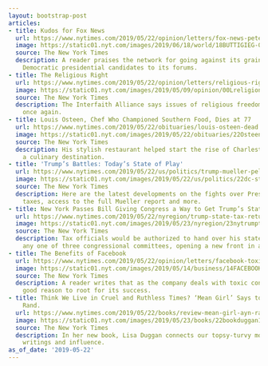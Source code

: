 ```yaml
---
layout: bootstrap-post
articles:
- title: Kudos for Fox News
  url: https://www.nytimes.com/2019/05/22/opinion/letters/fox-news-pete-buttigieg-trump.html
  image: https://static01.nyt.com/images/2019/06/18/world/18BUTTIGIEG-02/18BUTTIGIEG-02-facebookJumbo.jpg
  source: The New York Times
  description: A reader praises the network for going against its grain by inviting
    Democratic presidential candidates to its forums.
- title: The Religious Right
  url: https://www.nytimes.com/2019/05/22/opinion/letters/religious-right.html
  image: https://static01.nyt.com/images/2019/05/09/opinion/00LreligionWeb/00LreligionWeb-facebookJumbo.jpg
  source: The New York Times
  description: The Interfaith Alliance says issues of religious freedom are ascendant
    once again.
- title: Louis Osteen, Chef Who Championed Southern Food, Dies at 77
  url: https://www.nytimes.com/2019/05/22/obituaries/louis-osteen-dead.html
  image: https://static01.nyt.com/images/2019/05/22/obituaries/22Osteen1/22Osteen1-facebookJumbo.jpg
  source: The New York Times
  description: His stylish restaurant helped start the rise of Charleston, S.C., as
    a culinary destination.
- title: 'Trump’s Battles: Today’s State of Play'
  url: https://www.nytimes.com/2019/05/22/us/politics/trump-mueller-pelosi-taxes.html
  image: https://static01.nyt.com/images/2019/05/22/us/politics/22dc-stateofplay3-sub/22dc-stateofplay3-sub-facebookJumbo.jpg
  source: The New York Times
  description: Here are the latest developments on the fights over President Trump’s
    taxes, access to the full Mueller report and more.
- title: New York Passes Bill Giving Congress a Way to Get Trump’s State Tax Returns
  url: https://www.nytimes.com/2019/05/22/nyregion/trump-state-tax-returns.html
  image: https://static01.nyt.com/images/2019/05/23/nyregion/23nytrumptax1/23nytrumptax1-facebookJumbo.jpg
  source: The New York Times
  description: Tax officials would be authorized to hand over his state returns to
    any one of three congressional committees, opening a new front in a heated battle.
- title: The Benefits of Facebook
  url: https://www.nytimes.com/2019/05/22/opinion/letters/facebook-toxic-content.html
  image: https://static01.nyt.com/images/2019/05/14/business/14FACEBOOK/merlin_148321698_b0b60876-a5fe-4c8e-a6b1-6f161654a3c3-facebookJumbo.jpg
  source: The New York Times
  description: A reader writes that as the company deals with toxic content, we have
    good reason to root for its success.
- title: Think We Live in Cruel and Ruthless Times? ‘Mean Girl’ Says to Thank Ayn
    Rand.
  url: https://www.nytimes.com/2019/05/22/books/review-mean-girl-ayn-rand-culture-of-greed-lisa-duggan.html
  image: https://static01.nyt.com/images/2019/05/23/books/22bookduggan1/22bookduggan1-facebookJumbo.jpg
  source: The New York Times
  description: In her new book, Lisa Duggan connects our topsy-turvy moment to Rand’s
    writings and influence.
as_of_date: '2019-05-22'
---
```


